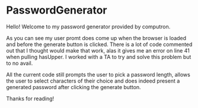 # PasswordGenerator
Hello!
Welcome to my password generator provided by computron.

As you can see my user promt does come up when the browser is loaded and before the generate button is clicked. There is a lot of code commented out that I thought would make that work, alas it gives me an error on line 41 when pulling hasUpper. I worked with a TA to try and solve this problem but to no avail. 

All the current code still prompts the user to pick a password length, allows the user to select characters of their choice and does indeed present a generated password after clicking the generate button. 

Thanks for reading! 
